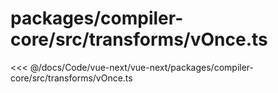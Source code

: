 # packages/compiler-core/src/transforms/vOnce.ts

<<< @/docs/Code/vue-next/vue-next/packages/compiler-core/src/transforms/vOnce.ts

